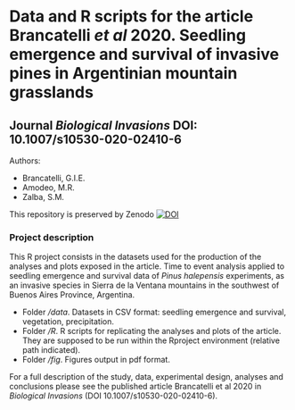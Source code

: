 
# Data and R scripts for the article Brancatelli *et al* 2020. Seedling emergence and survival of invasive pines in Argentinian mountain grasslands 
## Journal *Biological Invasions* DOI: 10.1007/s10530-020-02410-6

Authors: 

* Brancatelli, G.I.E.
* Amodeo, M.R. 
* Zalba, S.M. 

This repository is preserved by Zenodo
[![DOI](https://zenodo.org/badge/314306887.svg)](https://zenodo.org/badge/latestdoi/314306887)

### Project description

This R project consists in the datasets used for the production of the analyses and plots exposed in the article. Time to event analysis applied to seedling emergence and survival data of *Pinus halepensis* experiments, as an invasive species in Sierra de la Ventana mountains in the southwest of Buenos Aires Province, Argentina.

* Folder */data*. Datasets in CSV format: seedling emergence and survival, vegetation, precipitation. 
* Folder */R*. R scripts for replicating the analyses and plots of the article. They are supposed to be run within the Rproject environment (relative path indicated).
* Folder */fig*. Figures output in pdf format.

For a full description of the study, data, experimental design, analyses and conclusions please see the published article Brancatelli et al 2020 in *Biological Invasions* (DOI 10.1007/s10530-020-02410-6).
